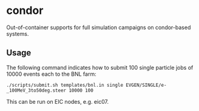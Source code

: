 # condor

Out-of-container supports for full simulation campaigns on condor-based systems.

## Usage

The following command indicates how to submit 100 single particle jobs of 10000 events each to the BNL farm:
```
./scripts/submit.sh templates/bnl.in single EVGEN/SINGLE/e-_100MeV_3to50deg.steer 10000 100
```
This can be run on EIC nodes, e.g. eic07.
